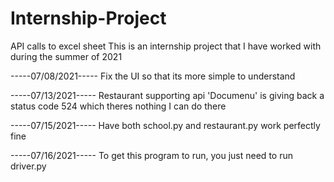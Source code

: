 # Internship-Project
 API calls to excel sheet
This is an internship project that I have worked with during the summer of 2021


-----07/08/2021-----
Fix the UI so that its more simple to understand

-----07/13/2021-----
Restaurant supporting api 'Documenu' is giving back a status code 524 which theres nothing I can do there

-----07/15/2021-----
Have both school.py and restaurant.py work perfectly fine

-----07/16/2021-----
To get this program to run, you just need to run driver.py